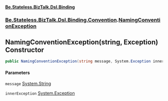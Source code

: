 #### [Be.Stateless.BizTalk.Dsl.Binding](README.md 'README')
### [Be.Stateless.BizTalk.Dsl.Binding.Convention](Be.Stateless.BizTalk.Dsl.Binding.Convention.md 'Be.Stateless.BizTalk.Dsl.Binding.Convention').[NamingConventionException](NamingConventionException.md 'Be.Stateless.BizTalk.Dsl.Binding.Convention.NamingConventionException')

## NamingConventionException(string, Exception) Constructor

```csharp
public NamingConventionException(string message, System.Exception innerException);
```
#### Parameters

<a name='Be.Stateless.BizTalk.Dsl.Binding.Convention.NamingConventionException.NamingConventionException(string,System.Exception).message'></a>

`message` [System.String](https://docs.microsoft.com/en-us/dotnet/api/System.String 'System.String')

<a name='Be.Stateless.BizTalk.Dsl.Binding.Convention.NamingConventionException.NamingConventionException(string,System.Exception).innerException'></a>

`innerException` [System.Exception](https://docs.microsoft.com/en-us/dotnet/api/System.Exception 'System.Exception')